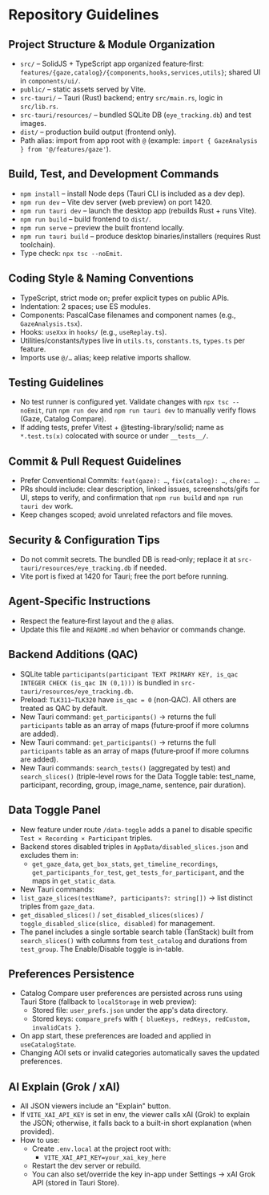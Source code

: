 # Repository Guidelines

## Project Structure & Module Organization
- `src/` – SolidJS + TypeScript app organized feature‑first: `features/{gaze,catalog}/{components,hooks,services,utils}`; shared UI in `components/ui/`.
- `public/` – static assets served by Vite.
- `src-tauri/` – Tauri (Rust) backend; entry `src/main.rs`, logic in `src/lib.rs`.
- `src-tauri/resources/` – bundled SQLite DB (`eye_tracking.db`) and test images.
- `dist/` – production build output (frontend only).
- Path alias: import from app root with `@` (example: `import { GazeAnalysis } from '@/features/gaze'`).

## Build, Test, and Development Commands
- `npm install` – install Node deps (Tauri CLI is included as a dev dep).
- `npm run dev` – Vite dev server (web preview) on port 1420.
- `npm run tauri dev` – launch the desktop app (rebuilds Rust + runs Vite).
- `npm run build` – build frontend to `dist/`.
- `npm run serve` – preview the built frontend locally.
- `npm run tauri build` – produce desktop binaries/installers (requires Rust toolchain).
- Type check: `npx tsc --noEmit`.

## Coding Style & Naming Conventions
- TypeScript, strict mode on; prefer explicit types on public APIs.
- Indentation: 2 spaces; use ES modules.
- Components: PascalCase filenames and component names (e.g., `GazeAnalysis.tsx`).
- Hooks: `useXxx` in `hooks/` (e.g., `useReplay.ts`).
- Utilities/constants/types live in `utils.ts`, `constants.ts`, `types.ts` per feature.
- Imports use `@/…` alias; keep relative imports shallow.

## Testing Guidelines
- No test runner is configured yet. Validate changes with `npx tsc --noEmit`, run `npm run dev` and `npm run tauri dev` to manually verify flows (Gaze, Catalog Compare).
- If adding tests, prefer Vitest + @testing-library/solid; name as `*.test.ts(x)` colocated with source or under `__tests__/`.

## Commit & Pull Request Guidelines
- Prefer Conventional Commits: `feat(gaze): …`, `fix(catalog): …`, `chore: …`.
- PRs should include: clear description, linked issues, screenshots/gifs for UI, steps to verify, and confirmation that `npm run build` and `npm run tauri dev` work.
- Keep changes scoped; avoid unrelated refactors and file moves.

## Security & Configuration Tips
- Do not commit secrets. The bundled DB is read‑only; replace it at `src-tauri/resources/eye_tracking.db` if needed.
- Vite port is fixed at 1420 for Tauri; free the port before running.

## Agent‑Specific Instructions
- Respect the feature‑first layout and the `@` alias.
- Update this file and `README.md` when behavior or commands change.

## Backend Additions (QAC)
- SQLite table `participants(participant TEXT PRIMARY KEY, is_qac INTEGER CHECK (is_qac IN (0,1)))` is bundled in `src-tauri/resources/eye_tracking.db`.
- Preload: `TLK311`–`TLK320` have `is_qac = 0` (non‑QAC). All others are treated as QAC by default.
- New Tauri command: `get_participants()` → returns the full `participants` table as an array of maps (future‑proof if more columns are added).
 - New Tauri command: `get_participants()` → returns the full `participants` table as an array of maps (future‑proof if more columns are added).
 - New Tauri commands: `search_tests()` (aggregated by test) and `search_slices()` (triple-level rows for the Data Toggle table: test_name, participant, recording, group, image_name, sentence, pair duration).

## Data Toggle Panel
- New feature under route `/data-toggle` adds a panel to disable specific `Test × Recording × Participant` triples.
- Backend stores disabled triples in `AppData/disabled_slices.json` and excludes them in:
  - `get_gaze_data`, `get_box_stats`, `get_timeline_recordings`, `get_participants_for_test`, `get_tests_for_participant`, and the maps in `get_static_data`.
 - New Tauri commands:
  - `list_gaze_slices(testName?, participants?: string[])` → list distinct triples from `gaze_data`.
  - `get_disabled_slices()` / `set_disabled_slices(slices)` / `toggle_disabled_slice(slice, disabled)` for management.
 - The panel includes a single sortable search table (TanStack) built from `search_slices()` with columns from `test_catalog` and durations from `test_group`. The Enable/Disable toggle is in-table.

## Preferences Persistence
- Catalog Compare user preferences are persisted across runs using Tauri Store (fallback to `localStorage` in web preview):
  - Stored file: `user_prefs.json` under the app's data directory.
  - Stored keys: `compare_prefs` with `{ blueKeys, redKeys, redCustom, invalidCats }`.
- On app start, these preferences are loaded and applied in `useCatalogState`.
- Changing AOI sets or invalid categories automatically saves the updated preferences.

## AI Explain (Grok / xAI)
- All JSON viewers include an "Explain" button.
- If `VITE_XAI_API_KEY` is set in env, the viewer calls xAI (Grok) to explain the JSON; otherwise, it falls back to a built-in short explanation (when provided).
- How to use:
  - Create `.env.local` at the project root with:
    - `VITE_XAI_API_KEY=your_xai_key_here`
  - Restart the dev server or rebuild.
  - You can also set/override the key in-app under Settings → xAI Grok API (stored in Tauri Store).
